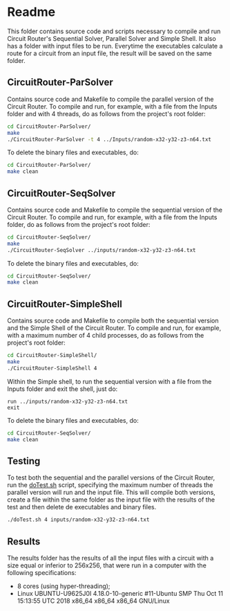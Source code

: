 # Readme

This folder contains source code and scripts necessary to compile and run Circuit Router's Sequential Solver, Parallel Solver and Simple Shell. It also has a folder with input files to be run. Everytime the executables calculate a route for a circuit from an input file, the result will be saved on the same folder.

## CircuitRouter-ParSolver

Contains source code and Makefile to compile the parallel version of the Circuit Router. To compile and run, for example, with a file from the Inputs folder and with 4 threads, do as follows from the project's root folder:

```bash
cd CircuitRouter-ParSolver/
make
./CircuitRouter-ParSolver -t 4 ../Inputs/random-x32-y32-z3-n64.txt
```

To delete the binary files and executables, do:

```bash
cd CircuitRouter-ParSolver/
make clean
```

## CircuitRouter-SeqSolver

Contains source code and Makefile to compile the sequential version of the Circuit Router. To compile and run, for example, with a file from the Inputs folder, do as follows from the project's root folder:

```bash
cd CircuitRouter-SeqSolver/
make
./CircuitRouter-SeqSolver ../inputs/random-x32-y32-z3-n64.txt
```

To delete the binary files and executables, do:

```bash
cd CircuitRouter-SeqSolver/
make clean
```

## CircuitRouter-SimpleShell

Contains source code and Makefile to compile both the sequential version and the Simple Shell of the Circuit Router. To compile and run, for example, with a maximum number of 4 child processes, do as follows from the project's root folder:

```bash
cd CircuitRouter-SimpleShell/
make
./CircuitRouter-SimpleShell 4
```

Within the Simple shell, to run the sequential version with a file from the Inputs folder and exit the shell, just do:

```
run ../inputs/random-x32-y32-z3-n64.txt
exit
```

To delete the binary files and executables, do:

```bash
cd CircuitRouter-SeqSolver/
make clean
```

## Testing

To test both the sequential and the parallel versions of the Circuit Router, run the [doTest.sh](doTest.sh) script, specifying the maximum number of threads the parallel version will run and the input file. This will compile both versions, create a file within the same folder as the input file with the results of the test and then delete de executables and binary files.

```bash
./doTest.sh 4 inputs/random-x32-y32-z3-n64.txt
```

## Results

The results folder has the results of all the input files with a circuit with a size equal or inferior to 256x256, that were run in a computer with the following specifications:

* 8 cores (using hyper-threading);
* Linux UBUNTU-U9625J0I 4.18.0-10-generic #11-Ubuntu SMP Thu Oct 11 15:13:55 UTC 2018 x86_64 x86_64 x86_64 GNU/Linux
